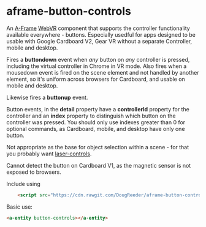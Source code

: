 aframe-button-controls
===

An [A-Frame](https://aframe.io) [WebVR](https://webvr.info/) component that supports the controller functionality
available everywhere - buttons.  Especially usedful for apps designed to be usable with Google Cardboard V2, Gear VR
without a separate Controller, mobile and desktop.

Fires a **buttondown** event when *any* button on *any* controller is pressed, including the virtual controller in
Chrome in VR mode. Also fires when a mousedown event is fired on the scene element and not handled by another element,
so it's uniform across browsers for Cardboard, and usable on mobile and desktop.

Likewise fires a **buttonup** event.

Button events, in the **detail** property have a **controllerId** property for the controller 
and an **index** property to distinguish which button on the controller was pressed.
You should only use indexes greater than 0 for optional commands, as Cardboard, mobile, and desktop have only one button.

Not appropriate as the base for object selection within a scene - for that you probably want 
[laser-controls](https://aframe.io/docs/0.8.0/components/laser-controls.html#sidebar).
 
Cannot detect the button on Cardboard V1, as the magnetic sensor is not exposed to browsers.

Include using 
```html
    <script src="https://cdn.rawgit.com/DougReeder/aframe-button-controller/xxx/aframe-button-controls.js"></script>
```


Basic use:
```html
<a-entity button-controls></a-entity>
```


